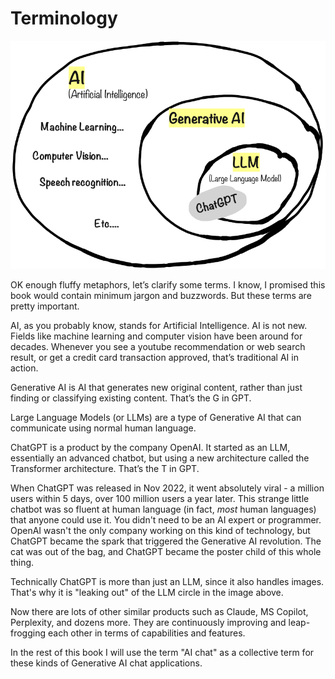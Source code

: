 # Terminology

![](resources/030-terminology.png)

OK enough fluffy metaphors, let’s clarify some terms. I know, I promised this book would contain minimum jargon and buzzwords. But these terms are pretty important.

AI, as you probably know, stands for Artificial Intelligence. AI is not new. Fields like machine learning and computer vision have been around for decades. Whenever you see a youtube recommendation or web search result, or get a credit card transaction approved, that’s traditional AI in action.

Generative AI is AI that generates new original content, rather than just finding or classifying existing content. That’s the G in GPT.

Large Language Models (or LLMs) are a type of Generative AI that can communicate using normal human language.

ChatGPT is a product by the company OpenAI. It started as an LLM, essentially an advanced chatbot, but using a new architecture called the Transformer architecture. That’s the T in GPT.

When ChatGPT was released in Nov 2022, it went absolutely viral - a million users within 5 days, over 100 million users a year later. This strange little chatbot was so fluent at human language (in fact, _most_ human languages) that anyone could use it. You didn't need to be an AI expert or programmer. OpenAI wasn't the only company working on this kind of technology, but ChatGPT became the spark that triggered the Generative AI revolution. The cat was out of the bag, and ChatGPT became the poster child of this whole thing.

Technically ChatGPT is more than just an LLM, since it also handles images. That's why it is "leaking out" of the LLM circle in the image above.

Now there are lots of other similar products such as Claude, MS Copilot, Perplexity, and dozens more. They are continuously improving and leap-frogging each other in terms of capabilities and features.&#x20;

In the rest of this book I will use the term "AI chat" as a collective term for these kinds of Generative AI chat applications.
